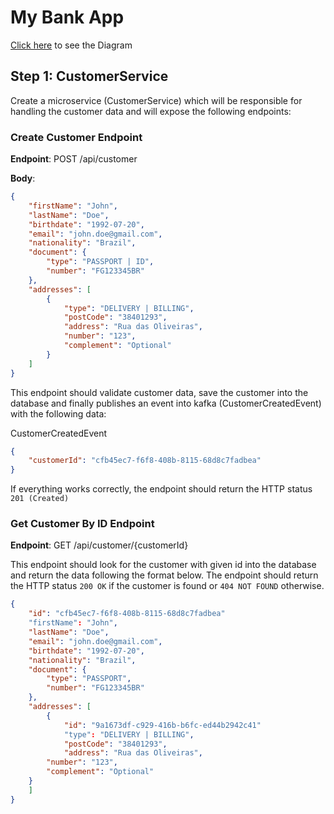# My Bank App

[Click here](https://mermaid.live/view/#eyJjb2RlIjoic2VxdWVuY2VEaWFncmFtXG4gICAgYWN0b3IgQ3VzdG9tZXJcbiAgICBwYXJ0aWNpcGFudCBNb2JpbGVBcHBcbiAgICBwYXJ0aWNpcGFudCBDdXN0b21lclNlcnZpY2VcbiAgICBwYXJ0aWNpcGFudCBLYWZrYVxuICAgIHBhcnRpY2lwYW50IEFjY291bnRTZXJ2aWNlXG4gICAgcGFydGljaXBhbnQgQ2FyZFNlcnZpY2VcbiAgICBwYXJ0aWNpcGFudCBMaW1pdFNlcnZpY2VcblxuICAgIGFjdGl2YXRlIEN1c3RvbWVyXG4gICAgQ3VzdG9tZXIgLT4-KyBNb2JpbGVBcHA6IHNpZ25zIHVwXG5cbiAgICBNb2JpbGVBcHAgLT4-KyBDdXN0b21lclNlcnZpY2U6IGNyZWF0ZXMgbmV3IGN1c3RvbWVyIChQT1NUIC9hcGkvY3VzdG9tZXIpXG4gICAgQ3VzdG9tZXJTZXJ2aWNlIC0-PiBDdXN0b21lclNlcnZpY2U6IHNhdmVzIGN1c3RvbWVyIGludG8gZGF0YWJhc2VcbiAgICBDdXN0b21lclNlcnZpY2UgLT4-IEthZmthOiBwdWJsaXNoZXMgQ3VzdG9tZXJDcmVhdGVkRXZlbnRcbiAgICBDdXN0b21lclNlcnZpY2UgLT4-LSBNb2JpbGVBcHA6IDIwMSAoQ1JFQVRFRClcbiAgICBNb2JpbGVBcHAgLT4-LSBDdXN0b21lcjogZGlzcGxheXMgdGhhdCBhY2NvdW50IGlzIGJlaW5nIGNyZWF0ZWQgYW5kIG1pZ2h0IHRha2Ugc29tZSB0aW1lXG4gICAgZGVhY3RpdmF0ZSBDdXN0b21lclxuXG5cbiAgICBLYWZrYSAtPj4gQWNjb3VudFNlcnZpY2U6IGNvbnN1bWVzIEN1c3RvbWVyQ3JlYXRlZEV2ZW50XG4gICAgYWN0aXZhdGUgQWNjb3VudFNlcnZpY2VcbiAgICBBY2NvdW50U2VydmljZSAtPj4gQWNjb3VudFNlcnZpY2U6IGdlbmVyYXRlIGFjY291bnQgKElCQU4pXG4gICAgQWNjb3VudFNlcnZpY2UgLT4-IEFjY291bnRTZXJ2aWNlOiBzYXZlIGFjY291bnQgaW50byBkYXRhYmFzZVxuICAgIEFjY291bnRTZXJ2aWNlIC0-PiBLYWZrYTogcHVibGlzaGVzIEFjY291bnRDcmVhdGVkRXZlbnRcbiAgICBkZWFjdGl2YXRlIEFjY291bnRTZXJ2aWNlXG5cbiAgICBLYWZrYSAtPj4gQ2FyZFNlcnZpY2U6IGNvbnN1bWVzIEFjY291bnRDcmVhdGVkRXZlbnRcbiAgICBhY3RpdmF0ZSBDYXJkU2VydmljZVxuICAgIENhcmRTZXJ2aWNlIC0-PiBDYXJkU2VydmljZTogZ2VuZXJhdGUgY2FyZCBkZXRhaWxzIChudW1iZXIgKyBjdnYgKyBuYW1lKVxuICAgIENhcmRTZXJ2aWNlIC0-PiBDYXJkU2VydmljZTogc2F2ZSBjYXJkIGludG8gZGF0YWJhc2VcbiAgICBDYXJkU2VydmljZSAtPj4gS2Fma2E6IHB1Ymxpc2hlcyBDYXJkQ3JlYXRlZEV2ZW50XG4gICAgZGVhY3RpdmF0ZSBDYXJkU2VydmljZVxuXG4gICAgS2Fma2EgLT4-IExpbWl0U2VydmljZTogY29uc3VtZXMgQWNjb3VudENyZWF0ZWRFdmVudFxuICAgIGFjdGl2YXRlIExpbWl0U2VydmljZVxuICAgIExpbWl0U2VydmljZSAtPj4gTGltaXRTZXJ2aWNlOiBkZWZpbmVzIGFjY291bnQgZGVmYXVsdCBsaW1pdHNcbiAgICBMaW1pdFNlcnZpY2UgLT4-IExpbWl0U2VydmljZTogc2F2ZSBhY2NvdW50IGxpbWl0IGludG8gZGF0YWJhc2VcbiAgICBMaW1pdFNlcnZpY2UgLT4-IEthZmthOiBwdWJsaXNoZXMgQWNjb3VudExpbWl0RGVmaW5lZEV2ZW50XG4gICAgZGVhY3RpdmF0ZSBMaW1pdFNlcnZpY2VcblxuICAgIEthZmthIC0-PiBMaW1pdFNlcnZpY2U6IGNvbnN1bWVzIENhcmRDcmVhdGVkRXZlbnRcbiAgICBhY3RpdmF0ZSBMaW1pdFNlcnZpY2VcbiAgICBMaW1pdFNlcnZpY2UgLT4-IExpbWl0U2VydmljZTogZGVmaW5lcyBjYXJkIGRlZmF1bHQgbGltaXRzXG4gICAgTGltaXRTZXJ2aWNlIC0-PiBMaW1pdFNlcnZpY2U6IHNhdmUgY2FyZCBsaW1pdHMgaW50byBkYXRhYmFzZVxuICAgIExpbWl0U2VydmljZSAtPj4gS2Fma2E6IHB1Ymxpc2hlcyBDYXJkTGltaXREZWZpbmVkRXZlbnRcbiAgICBkZWFjdGl2YXRlIExpbWl0U2VydmljZVxuICAgICBcbiAgICBcblxuXG5cblxuXG5cblxuIiwibWVybWFpZCI6IntcbiAgXCJ0aGVtZVwiOiBcImRlZmF1bHRcIlxufSIsInVwZGF0ZUVkaXRvciI6dHJ1ZSwiYXV0b1N5bmMiOnRydWUsInVwZGF0ZURpYWdyYW0iOnRydWV9) to see the Diagram 

## Step 1: CustomerService

Create a microservice (CustomerService) which will be responsible for handling the customer data and will expose the following endpoints:

### Create Customer Endpoint

**Endpoint**: POST /api/customer

**Body**: 
```json
{
    "firstName": "John",
    "lastName": "Doe",
    "birthdate": "1992-07-20",
    "email": "john.doe@gmail.com",
    "nationality": "Brazil",
    "document": {
        "type": "PASSPORT | ID",
        "number": "FG123345BR"
    },	
    "addresses": [
        {
            "type": "DELIVERY | BILLING",
            "postCode": "38401293",
            "address": "Rua das Oliveiras",
            "number": "123",
            "complement": "Optional"
        }
    ]
}
```

This endpoint should validate customer data, save the customer into the database and finally publishes an event into kafka (CustomerCreatedEvent) with the following data:

CustomerCreatedEvent
```json
{
    "customerId": "cfb45ec7-f6f8-408b-8115-68d8c7fadbea"
}
```

If everything works correctly, the endpoint should return the HTTP status  `201 (Created)`

### Get Customer By ID Endpoint

**Endpoint**: GET /api/customer/{customerId}

This endpoint should look for the customer with given id into the database and return the data following the format below. The endpoint should return the HTTP status `200 OK` if the customer is found or `404 NOT FOUND` otherwise.

```json
{
    "id": "cfb45ec7-f6f8-408b-8115-68d8c7fadbea"
    "firstName": "John",
    "lastName": "Doe",
    "email": "john.doe@gmail.com",
    "birthdate": "1992-07-20",
    "nationality": "Brazil",
    "document": {
        "type": "PASSPORT",
        "number": "FG123345BR"
    },	
    "addresses": [
        {
            "id": "9a1673df-c929-416b-b6fc-ed44b2942c41"
            "type": "DELIVERY | BILLING",
            "postCode": "38401293",
            "address": "Rua das Oliveiras",
	    "number": "123",
	    "complement": "Optional"
	}
    ]
}
```


